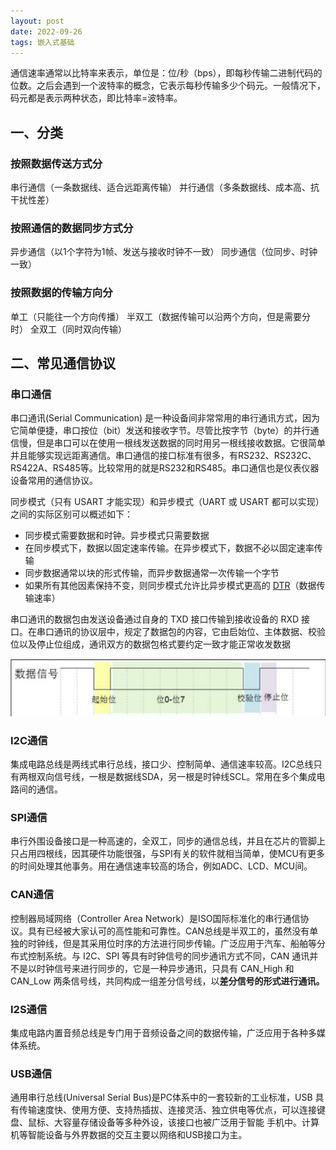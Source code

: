 ```yaml
---
layout: post
date: 2022-09-26
tags: 嵌入式基础  
---
```



通信速率通常以比特率来表示，单位是：位/秒（bps），即每秒传输二进制代码的位数。之后会遇到一个波特率的概念，它表示每秒传输多少个码元。一般情况下，码元都是表示两种状态，即比特率=波特率。

## 一、分类

### **按照数据传送方式分**

串行通信（一条数据线、适合远距离传输）
并行通信（多条数据线、成本高、抗干扰性差）

### **按照通信的数据同步方式分**

异步通信（以1个字符为1帧、发送与接收时钟不一致）
同步通信（位同步、时钟一致）

### **按照数据的传输方向分**

单工（只能往一个方向传播）
半双工（数据传输可以沿两个方向，但是需要分时）
全双工（同时双向传输）

## 二、常见通信协议

### **串口通信**

串口通讯(Serial Communication) 是一种设备间非常常用的串行通讯方式，因为它简单便捷，串口按位（bit）发送和接收字节。尽管比按字节（byte）的并行通信慢，但是串口可以在使用一根线发送数据的同时用另一根线接收数据。它很简单并且能够实现远距离通信。串口通信的接口标准有很多，有RS232、RS232C、RS422A、RS485等。比较常用的就是RS232和RS485。串口通信也是仪表仪器设备常用的通信协议。

同步模式（只有 USART 才能实现）和异步模式（UART 或 USART 都可以实现）之间的实际区别可以概述如下：

- 同步模式需要数据和时钟。异步模式只需要数据
- 在同步模式下，数据以固定速率传输。在异步模式下，数据不必以固定速率传输
- 同步数据通常以块的形式传输，而异步数据通常一次传输一个字节
- 如果所有其他因素保持不变，则同步模式允许比异步模式更高的 [DTR](https://www.techtarget.com/searchunifiedcommunications/definition/data-transfer-rate)（数据传输速率）

串口通讯的数据包由发送设备通过自身的 TXD 接口传输到接收设备的 RXD 接口。在串口通讯的协议层中，规定了数据包的内容，它由启始位、主体数据、校验位以及停止位组成，通讯双方的数据包格式要约定一致才能正常收发数据

![image-20220926210410860](https://github.com/EmbeddedBoy/EmbeddedBoy.github.io/blob/main/MyBlogPicBed/2022-09-26-%E5%B8%B8%E7%94%A8%E9%80%9A%E4%BF%A1%E5%8D%8F%E8%AE%AE/2022-09-26-%E5%B8%B8%E7%94%A8%E9%80%9A%E4%BF%A1%E5%8D%8F%E8%AE%AE-1.png?raw=true)



### **I2C通信**

集成电路总线是两线式串行总线，接口少、控制简单、通信速率较高。I2C总线只有两根双向信号线，一根是数据线SDA，另一根是时钟线SCL。常用在多个集成电路间的通信。



### **SPI通信**

串行外围设备接口是一种高速的，全双工，同步的通信总线，并且在芯片的管脚上只占用四根线，因其硬件功能很强，与SPI有关的软件就相当简单，使MCU有更多的时间处理其他事务。用在通信速率较高的场合，例如ADC、LCD、MCU间。



### **CAN通信**

控制器局域网络（Controller Area Network）是ISO国际标准化的串行通信协议。具有已经被大家认可的高性能和可靠性。CAN总线是半双工的，虽然没有单独的时钟线，但是其采用位时序的方法进行同步传输。广泛应用于汽车、船舶等分布式控制系统。与 I2C、SPI 等具有时钟信号的同步通讯方式不同，CAN 通讯并不是以时钟信号来进行同步的，它是一种异步通讯，只具有 CAN_High 和 CAN_Low 两条信号线，共同构成一组差分信号线，以**差分信号的形式进行通讯。**



### **I2S通信**

集成电路内置音频总线是专门用于音频设备之间的数据传输，广泛应用于各种多媒体系统。



### **USB通信**

通用串行总线(Universal Serial Bus)是PC体系中的一套较新的工业标准，USB 具有传输速度快、使用方便、支持热插拔、连接灵活、独立供电等优点，可以连接键盘、鼠标、大容量存储设备等多种外设，该接口也被广泛用于智能 手机中。计算机等智能设备与外界数据的交互主要以网络和USB接口为主。